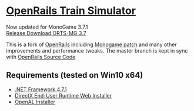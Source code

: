 # [OpenRails Train Simulator](http://openrails.org/)

Now updated for MonoGame 3.7.1<br> 
[Release Download ORTS-MG 3.7](https://github.com/perpetualKid/ORTS-MG/releases/tag/MG3.7)

This is a fork of [OpenRails](https://launchpad.net/or) including [Monogame patch](http://www.elvastower.com/forums/index.php?/topic/30924-going-beyond-the-4-gb-of-memory/page__view__findpost__p__237281) and many other improvements and performance tweaks. 
The master branch is kept in sync with [OpenRails Source Code](https://github.com/openrails/openrails)

## Requirements (tested on Win10 x64)

- [.NET Framework 4.7.1](https://support.microsoft.com/en-us/help/4033344/the-net-framework-4-7-1-web-installer-for-windows)
- [DirectX End-User Runtime Web Installer ](https://www.microsoft.com/en-us/download/details.aspx?id=35&nowin10)
- [OpenAL Installer](https://www.openal.org/downloads/oalinst.zip)
